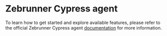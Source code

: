 # Zebrunner Cypress agent

To learn how to get started and explore available features, please refer to the official Zebrunner Cypress agent [documentation](https://zebrunner.com/documentation/reporting/cypress/) for more information.
